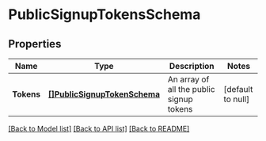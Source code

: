 # PublicSignupTokensSchema

## Properties
Name | Type | Description | Notes
------------ | ------------- | ------------- | -------------
**Tokens** | [**[]PublicSignupTokenSchema**](publicSignupTokenSchema.md) | An array of all the public signup tokens | [default to null]

[[Back to Model list]](../README.md#documentation-for-models) [[Back to API list]](../README.md#documentation-for-api-endpoints) [[Back to README]](../README.md)

